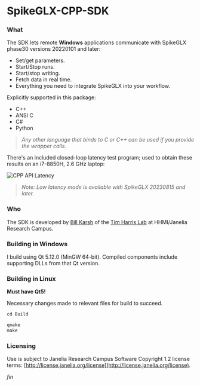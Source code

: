 SpikeGLX-CPP-SDK
================

### What

The SDK lets remote **Windows** applications communicate with SpikeGLX
phase30 versions 20220101 and later:

* Set/get parameters.
* Start/Stop runs.
* Start/stop writing.
* Fetch data in real time.
* Everything you need to integrate SpikeGLX into your workflow.

Explicitly supported in this package:

* C++
* ANSI C
* C#
* Python

> *Any other language that binds to C or C++ can be used if you provide
the wrapper calls*.

There's an included closed-loop latency test program; used to obtain these
results on an i7-8850H, 2.6 GHz laptop:

![CPP API Latency](cpp_latency.png)

>*Note: Low latency mode is available with SpikeGLX 20230815 and later.*

### Who

The SDK is developed by [Bill Karsh](https://www.janelia.org/people/bill-karsh)
of the [Tim Harris Lab](https://www.janelia.org/lab/harris-lab-apig) at
HHMI/Janelia Research Campus.

### Building in Windows

I build using Qt 5.12.0 (MinGW 64-bit). Compiled components include
supporting DLLs from that Qt version.

### Building in Linux

**Must have Qt5!** 

Necessary changes made to relevant files for build to succeed.

```python
cd Build

qmake
make
```

### Licensing

Use is subject to Janelia Research Campus Software Copyright 1.2 license terms:
[http://license.janelia.org/license](http://license.janelia.org/license).


_fin_


